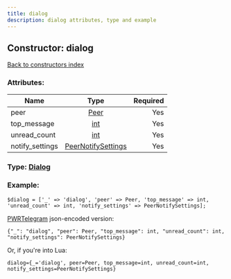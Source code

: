 ```yaml
---
title: dialog
description: dialog attributes, type and example
---
```

## Constructor: dialog  
[Back to constructors index](index.md)



### Attributes:

| Name     |    Type       | Required |
|----------|:-------------:|---------:|
|peer|[Peer](../types/Peer.md) | Yes|
|top\_message|[int](../types/int.md) | Yes|
|unread\_count|[int](../types/int.md) | Yes|
|notify\_settings|[PeerNotifySettings](../types/PeerNotifySettings.md) | Yes|



### Type: [Dialog](../types/Dialog.md)


### Example:

```
$dialog = ['_' => 'dialog', 'peer' => Peer, 'top_message' => int, 'unread_count' => int, 'notify_settings' => PeerNotifySettings];
```  

[PWRTelegram](https://pwrtelegram.xyz) json-encoded version:

```
{"_": "dialog", "peer": Peer, "top_message": int, "unread_count": int, "notify_settings": PeerNotifySettings}
```


Or, if you're into Lua:  


```
dialog={_='dialog', peer=Peer, top_message=int, unread_count=int, notify_settings=PeerNotifySettings}

```


